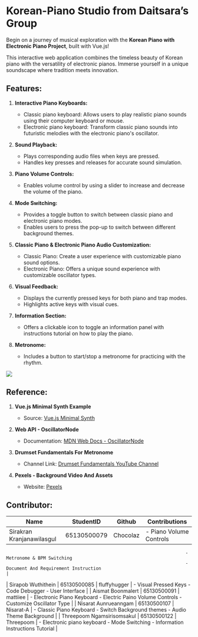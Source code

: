 # Korean-Piano Studio from Daitsara’s Group

Begin on a journey of musical exploration with the **Korean Piano with Electronic Piano Project**, built with Vue.js!

This interactive web application combines the timeless beauty of Korean piano with the versatility of electronic pianos. Immerse yourself in a unique soundscape where tradition meets innovation.

## Features:

1. **Interactive Piano Keyboards:**
   - Classic piano keyboard: Allows users to play realistic piano sounds using their computer keyboard or mouse. 
   - Electronic piano keyboard: Transform classic piano sounds into futuristic melodies with the electronic piano's oscillator.

2. **Sound Playback:**
   - Plays corresponding audio files when keys are pressed.
   - Handles key presses and releases for accurate sound simulation.

3. **Piano Volume Controls:**
   - Enables volume control by using a slider to increase and decrease the volume of the piano.

4. **Mode Switching:**
   - Provides a toggle button to switch between classic piano and electronic piano modes.
   - Enables users to press the pop-up to switch between different background themes.

5. **Classic Piano & Electronic Piano Audio Customization:**
   - Classic Piano: Create a user experience with customizable piano sound options.
   - Electronic Piano: Offers a unique sound experience with customizable oscillator types.

6. **Visual Feedback:**
   - Displays the currently pressed keys for both piano and trap modes.
   - Highlights active keys with visual cues.

7. **Information Section:**
   - Offers a clickable icon to toggle an information panel with instructions tutorial on how to play the piano.

8. **Metronome:**
   - Includes a button to start/stop a metronome for practicing with the rhythm.

<img src="./material/figma/demo.png"/>

## Reference:

1. **Vue.js Minimal Synth Example**
   - Source: [Vue.js Minimal Synth](https://vuejsexamples.com/a-minimal-synth-with-an-oscillator-and-adsr-envelope-built-with-vue-js/)

2. **Web API - OscillatorNode**
   - Documentation: [MDN Web Docs - OscillatorNode](https://developer.mozilla.org/en-US/docs/Web/API/OscillatorNode)

3. **Drumset Fundamentals For Metronome**
   - Channel Link: [Drumset Fundamentals YouTube Channel](https://www.youtube.com/@DrumsetFundamentals)

4. **Pexels - Background Video And Assets**
   - Website: [Pexels](https://www.pexels.com)


## Contributor:
| Name                          | StudentID         | Github          | Contributions                                      |
| ----------------------------- | ----------------- | --------------- | -------------------------------------------------- |
| Sirakran Kranjanawilasgul     | 65130500079       | Chocolaz        | - Piano Volume Controls
                                                                        - Metronome & BPM Switching
                                                                        - Document And Requirement Instruction                                    |
| Sirapob Wuthithein            | 65130500085       | fluffyhugger    | - Visual Pressed Keys
                                                                        - Code Debugger
                                                                        - User Interface                                     |
| Aismat Boonmalert             | 65130500091       | mattiiee        | - Electronic Piano Keyboard 
                                                                        - Electric Paino Volume Controls
                                                                        - Customize Oscillator Type                           |
| Nisarat Aunrueanngam          | 65130500107       | Nisarat-A       | - Classic Piano Keyboard
                                                                        - Switch Background themes
                                                                        - Audio Theme Background                              |
| Threepoom Ngamsirisomsakul    | 65130500122       | Threepoom       | - Electronic piano keyboard 
                                                                        - Mode Switching
                                                                        - Information Instructions Tutorial                   |




